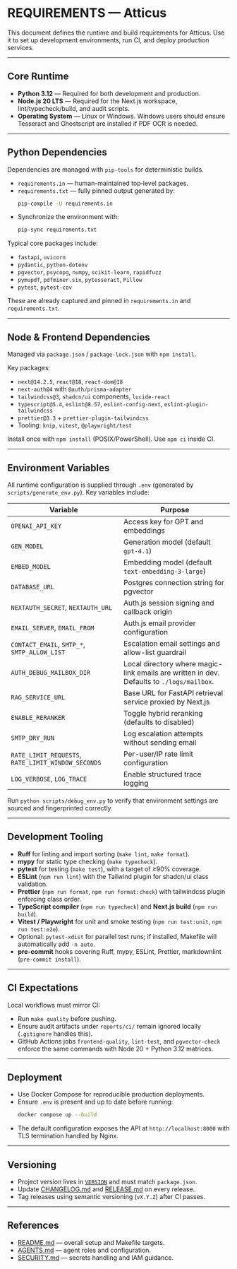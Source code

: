 # REQUIREMENTS — Atticus

This document defines the runtime and build requirements for Atticus.
Use it to set up development environments, run CI, and deploy production services.

---

## Core Runtime

- **Python 3.12** — Required for both development and production.
- **Node.js 20 LTS** — Required for the Next.js workspace, lint/typecheck/build, and audit scripts.
- **Operating System** — Linux or Windows. Windows users should ensure Tesseract and Ghostscript are installed if PDF OCR is needed.

---

## Python Dependencies

Dependencies are managed with `pip-tools` for deterministic builds.

- `requirements.in` — human-maintained top‑level packages.
- `requirements.txt` — fully pinned output generated by:
  ```bash
  pip-compile -U requirements.in
  ```
- Synchronize the environment with:
  ```bash
  pip-sync requirements.txt
  ```

Typical core packages include:

- `fastapi`, `uvicorn`
- `pydantic`, `python-dotenv`
- `pgvector`, `psycopg`, `numpy`, `scikit-learn`, `rapidfuzz`
- `pymupdf`, `pdfminer.six`, `pytesseract`, `Pillow`
- `pytest`, `pytest-cov`

These are already captured and pinned in `requirements.in` and `requirements.txt`.

---

## Node & Frontend Dependencies

Managed via `package.json` / `package-lock.json` with `npm install`.

Key packages:

- `next@14.2.5`, `react@18`, `react-dom@18`
- `next-auth@4` with `@auth/prisma-adapter`
- `tailwindcss@3`, `shadcn/ui` components, `lucide-react`
- `typescript@5.4`, `eslint@8.57`, `eslint-config-next`, `eslint-plugin-tailwindcss`
- `prettier@3.3` + `prettier-plugin-tailwindcss`
- Tooling: `knip`, `vitest`, `@playwright/test`

Install once with `npm install` (POSIX/PowerShell). Use `npm ci` inside CI.

---

## Environment Variables

All runtime configuration is supplied through `.env` (generated by `scripts/generate_env.py`).
Key variables include:

| Variable                                           | Purpose                                                                                   |
| -------------------------------------------------- | ----------------------------------------------------------------------------------------- |
| `OPENAI_API_KEY`                                   | Access key for GPT and embeddings                                                         |
| `GEN_MODEL`                                        | Generation model (default `gpt-4.1`)                                                      |
| `EMBED_MODEL`                                      | Embedding model (default `text-embedding-3-large`)                                        |
| `DATABASE_URL`                                     | Postgres connection string for pgvector                                                   |
| `NEXTAUTH_SECRET`, `NEXTAUTH_URL`                  | Auth.js session signing and callback origin                                               |
| `EMAIL_SERVER`, `EMAIL_FROM`                       | Auth.js email provider configuration                                                      |
| `CONTACT_EMAIL`, `SMTP_*`, `SMTP_ALLOW_LIST`       | Escalation email settings and allow-list guardrail                                        |
| `AUTH_DEBUG_MAILBOX_DIR`                           | Local directory where magic-link emails are written in dev. Defaults to `./logs/mailbox`. |
| `RAG_SERVICE_URL`                                  | Base URL for FastAPI retrieval service proxied by Next.js                                 |
| `ENABLE_RERANKER`                                  | Toggle hybrid reranking (defaults to disabled)                                            |
| `SMTP_DRY_RUN`                                     | Log escalation attempts without sending email                                             |
| `RATE_LIMIT_REQUESTS`, `RATE_LIMIT_WINDOW_SECONDS` | Per-user/IP rate limit configuration                                                      |
| `LOG_VERBOSE`, `LOG_TRACE`                         | Enable structured trace logging                                                           |

Run `python scripts/debug_env.py` to verify that environment settings are sourced and fingerprinted correctly.

---

## Development Tooling

- **Ruff** for linting and import sorting (`make lint`, `make format`).
- **mypy** for static type checking (`make typecheck`).
- **pytest** for testing (`make test`), with a target of ≥90% coverage.
- **ESLint** (`npm run lint`) with the Tailwind plugin for shadcn/ui class validation.
- **Prettier** (`npm run format`, `npm run format:check`) with tailwindcss plugin enforcing class order.
- **TypeScript compiler** (`npm run typecheck`) and **Next.js build** (`npm run build`).
- **Vitest / Playwright** for unit and smoke testing (`npm run test:unit`, `npm run test:e2e`).
- Optional: `pytest-xdist` for parallel test runs; if installed, Makefile will automatically add `-n auto`.
- **pre-commit** hooks covering Ruff, mypy, ESLint, Prettier, markdownlint (`pre-commit install`).

---

## CI Expectations

Local workflows must mirror CI:

- Run `make quality` before pushing.
- Ensure audit artifacts under `reports/ci/` remain ignored locally (`.gitignore` handles this).
- GitHub Actions jobs `frontend-quality`, `lint-test`, and `pgvector-check` enforce the same commands with Node 20 + Python 3.12 matrices.

---

## Deployment

- Use Docker Compose for reproducible production deployments.
- Ensure `.env` is present and up to date before running:
  ```bash
  docker compose up --build
  ```
- The default configuration exposes the API at `http://localhost:8000` with TLS termination handled by Nginx.

---

## Versioning

- Project version lives in [`VERSION`](VERSION) and must match `package.json`.
- Update [CHANGELOG.md](CHANGELOG.md) and [RELEASE.md](RELEASE.md) on every release.
- Tag releases using semantic versioning (`vX.Y.Z`) after CI passes.

---

## References

- [README.md](README.md) — overall setup and Makefile targets.
- [AGENTS.md](AGENTS.md) — agent roles and configuration.
- [SECURITY.md](SECURITY.md) — secrets handling and IAM guidance.
